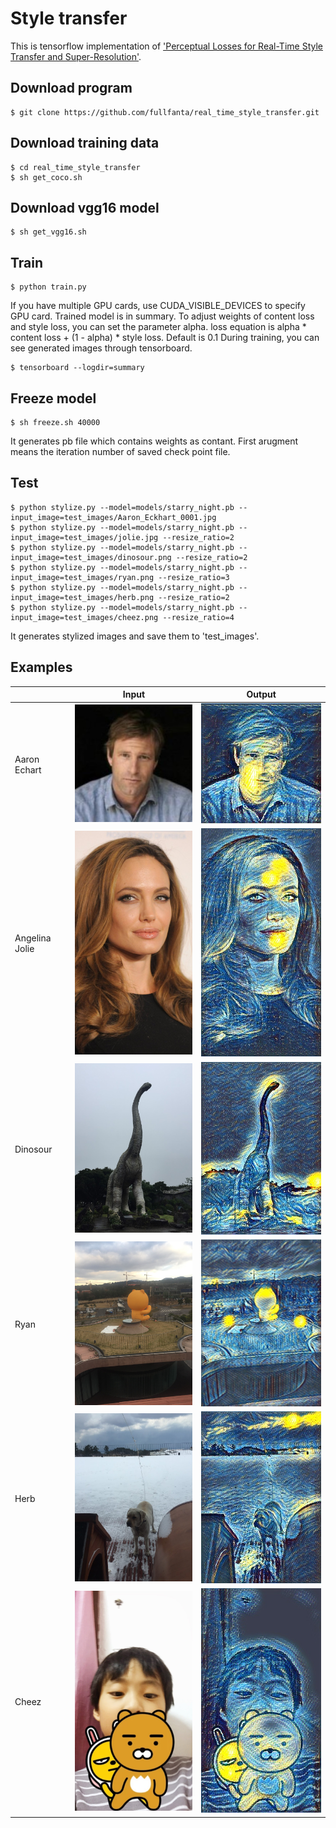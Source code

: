 # Style transfer
This is tensorflow implementation of ['Perceptual Losses for Real-Time Style Transfer and Super-Resolution'](https://arxiv.org/abs/1603.08155).

## Download program
```
$ git clone https://github.com/fullfanta/real_time_style_transfer.git
```

## Download training data
```
$ cd real_time_style_transfer
$ sh get_coco.sh
```

## Download vgg16 model
```
$ sh get_vgg16.sh
```

## Train
```
$ python train.py
```
If you have multiple GPU cards, use CUDA_VISIBLE_DEVICES to specify GPU card.
Trained model is in summary.
To adjust weights of content loss and style loss, you can set the parameter alpha. loss equation is alpha * content loss + (1 - alpha) * style loss. Default is 0.1
During training, you can see generated images through tensorboard.
```
$ tensorboard --logdir=summary
```


## Freeze model
```
$ sh freeze.sh 40000
```
It generates pb file which contains weights as contant.
First arugment means the iteration number of saved check point file.

## Test
```
$ python stylize.py --model=models/starry_night.pb --input_image=test_images/Aaron_Eckhart_0001.jpg
$ python stylize.py --model=models/starry_night.pb --input_image=test_images/jolie.jpg --resize_ratio=2
$ python stylize.py --model=models/starry_night.pb --input_image=test_images/dinosour.png --resize_ratio=2
$ python stylize.py --model=models/starry_night.pb --input_image=test_images/ryan.png --resize_ratio=3
$ python stylize.py --model=models/starry_night.pb --input_image=test_images/herb.png --resize_ratio=2
$ python stylize.py --model=models/starry_night.pb --input_image=test_images/cheez.png --resize_ratio=4
```
It generates stylized images and save them to 'test_images'.


## Examples
|    | Input | Output |
|----|-------|--------|
|Aaron Echart|<img src='test_images/Aaron_Eckhart_0001.jpg' width='256px'>|<img src='test_images/Aaron_Eckhart_0001_output.jpg' width='256px'>|
|Angelina Jolie|<img src='test_images/jolie.jpg' width='256px'>|<img src='test_images/jolie_output.jpg' width='256px'>|
|Dinosour|<img src='test_images/dinosour.png' width='256px'>|<img src='test_images/dinosour_output.jpg' width='256px'>|
|Ryan|<img src='test_images/ryan.png' width='256px'>|<img src='test_images/ryan_output.jpg' width='256px'>|
|Herb|<img src='test_images/herb.png' width='256px'>|<img src='test_images/herb_output.jpg' width='256px'>|
|Cheez|<img src='test_images/cheez.png' width='256px'>|<img src='test_images/cheez_output.jpg' width='256px'>|
